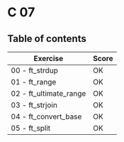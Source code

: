 # C 07

## Table of contents

Exercise				| Score  
------------------------|--------
00 - ft_strdup			| OK
01 - ft_range			| OK
02 - ft_ultimate_range 	| OK
03 - ft_strjoin			| OK
04 - ft_convert_base	| OK
05 - ft_split			| OK